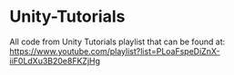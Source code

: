 # Unity-Tutorials
All code from Unity Tutorials playlist that can be found at:
https://www.youtube.com/playlist?list=PLoaFspeDiZnX-iiF0LdXu3B20e8FKZjHg
